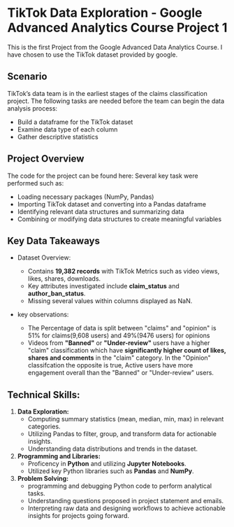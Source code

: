 # TikTok Data Exploration - Google Advanced Analytics Course Project 1
This is the first Project from the Google Advanced Data Analytics Course. I have chosen to use the TikTok dataset provided by google.

## Scenario
TikTok’s data team is in the earliest stages of the claims classification project. The following tasks are needed before the team can begin the data analysis process:
- Build a dataframe for the TikTok dataset
- Examine data type of each column
- Gather descriptive statistics

## Project Overview
The code for the project can be found here: 
Several key task were performed such as: 
- Loading necessary packages (NumPy, Pandas)
- Importing TikTok dataset and converting into a Pandas dataframe
- Identifying relevant data structures and summarizing data
- Combining or modifying data structures to create meaningful variables
  
## Key Data Takeaways
- Dataset Overview:
  - Contains **19,382 records** with TikTok Metrics such as video views, likes, shares, downloads.
  - Key attributes investigated include **claim_status** and **author_ban_status**.
  - Missing several values within columns displayed as NaN.
      
- key observations:
  - The Percentage of data is split between "claims" and "opinion" is 51% for claims(9,608 users) and 49%(9476 users) for opinions
  - Videos from **"Banned"** or **"Under-review"** users have a higher "claim" classification which have **significantly higher count of likes, shares and comments** in the "claim" category. In the "Opinion" classifcation the opposite is true, Active users have more engagement overall than the "Banned" or "Under-review" users.

## Technical Skills:
1. **Data Exploration:**
     - Computing summary statistics (mean, median, min, max) in relevant categories.
     - Utilizing Pandas to filter, group, and transform data for actionable insights.
     - Understanding data distributions and trends in the dataset.
2. **Programming and Libraries:**
     - Proficency in **Python** and utilizing **Jupyter Notebooks**.
     - Utilized key Python libraries such as **Pandas** and **NumPy**.
3. **Problem Solving:**
     - programming and debugging Python code to perform analytical tasks.
     - Understanding questions proposed in project statement and emails.
     - Interpreting raw data and designing workflows to achieve actionable insights for projects going forward.
  
